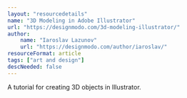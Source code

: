 ```yaml
---
layout: "resourcedetails"
name: "3D Modeling in Adobe Illustrator"
url: "https://designmodo.com/3d-modeling-illustrator/"
author:
    name: "Iaroslav Lazunov"
    url: "https://designmodo.com/author/iaroslav/"
resourceFormat: article
tags: ["art and design"]
descNeeded: false
---
```


A tutorial for creating 3D objects in Illustrator.